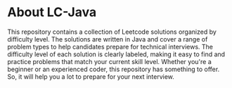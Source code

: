 # About LC-Java
This repository contains a collection of Leetcode solutions organized by difficulty level. The solutions are written in Java and cover a range of problem types to help candidates prepare for technical interviews. The difficulty level of each solution is clearly labeled, making it easy to find and practice problems that match your current skill level. Whether you're a beginner or an experienced coder, this repository has something to offer. So, it will help you a lot to prepare for your next interview.
